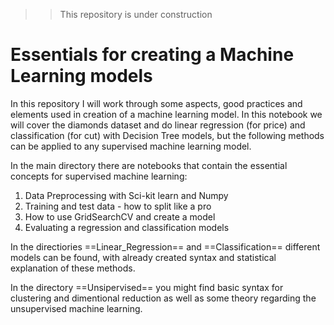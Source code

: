>> This repository is under construction

# Essentials for creating a Machine Learning models

In this repository I will work through some aspects, good practices and elements used in creation of a machine learning model. In this notebook we will cover the diamonds dataset and do linear regression (for price) and classification (for cut) with Decision Tree models, but the following methods can be applied to any supervised machine learning model.

In the main directory there are notebooks that contain the essential concepts for supervised machine learning:
1. Data Preprocessing with Sci-kit learn and Numpy
2. Training and test data - how to split like a pro
3. How to use GridSearchCV and create a model
4. Evaluating a regression and classification models

In the directiories ==Linear_Regression== and ==Classification== different models can be found, with already created syntax and statistical explanation of these methods. 

In the directory ==Unsipervised== you might find basic syntax for clustering and dimentional reduction as well as some theory regarding the unsupervised machine learning. 